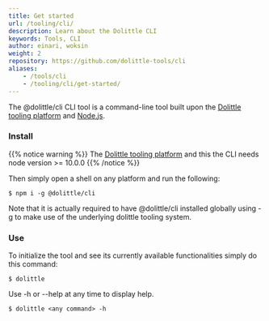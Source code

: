 ```yaml
---
title: Get started
url: /tooling/cli/
description: Learn about the Dolittle CLI
keywords: Tools, CLI 
author: einari, woksin
weight: 2
repository: https://github.com/dolittle-tools/cli
aliases:
    - /tools/cli
    - /tooling/cli/get-started/
---
```


The @dolittle/cli CLI tool is a command-line tool built upon the [Dolittle tooling platform](https://github.com/dolittle-tools/common) and [Node.js](https://nodejs.org/en/).

### Install
{{% notice warning %}}
The [Dolittle tooling platform](https://github.com/dolittle-tools/common) and this the CLI needs node version >= 10.0.0 
{{% /notice %}}

Then simply open a shell on any platform and run the following:

```shell
$ npm i -g @dolittle/cli
```

Note that it is actually required to have @dolittle/cli installed globally using -g to make use of the underlying dolittle tooling system.

### Use

To initialize the tool and see its currently available functionalities simply do this command:
```shell
$ dolittle
```

Use -h or --help at any time to display help.
```shell
$ dolittle <any command> -h
```

